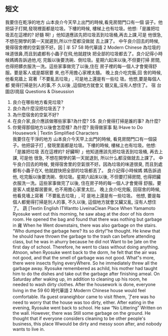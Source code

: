 ## 短文
我要住在乾淨的地方
山本良介今天早上出門的時候,看見房間門口有一個
袋子。他把袋子打開,發現裡面都是垃圾。下樓的時候,
樓梯上也有垃圾。他想:「是誰把垃圾丟在這裡的? 好髓
啊! 」他知道應該先把垃圾丟到垃圾桶,再去上課,可是
他很急,不想在開學的第一天就遲到,所以什麼都沒做就
去上課了。
中午良介回去的時候,覺得宿舍裡的空氣很不好。因
| 半
57
58
時代華語         2
Modern Chinese
為垃圾的味道很鼻,而且到處都有小蟲子在飛,他就趕快
把全部的垃圾都去了。良介記得小時候媽媽告訴過他,吃
完飯以後要洗碗、倒垃圾。星期六起床以後,不但要打掃
房間,也得把髒衣服洗一洗。這些家事做完了以後,住在
房子裡的每一個人才會覺得舒服。要是客人或是鄰居要
來,也不用擔心家裡太髓。
晚上良介吃完飯,回
舍的時候,他看見牆上
寫著「不要亂丟垃圾」,
可是地上還是有一些垃
圾。他想,要是每個人都
覺得打掃是別人的事,不
久以後 ,這個地方就會又
髓又亂,沒有人想住了。
宿
台
圖店I崗屆 Questions & Diseussion
1. 良介在哪些地方看見垃圾?
2. 良介為什麼沒把垃圾丟了 ?
3. 為什麼宿舍的空氣不好?
4. 在良介家,良介應該做哪些家事?為什麼?
5$. 良介覺得打掃是誰的事? 為什麼?
6. 你覺得那個地方以後會怎麼樣? 為什麼?
我得做家事  點
IHave to Do Housework
| Textin Simplified Characters \
我要住在干淨的地方
山本良介今天早上出門的時候, 看見房間門口有一個袋子。他把袋子打
, 發現里面都是垃圾。下樓的時候, 樓梯上也有垃圾。他想: 「是誰把垃圾
丟在這裡的? 好臟啊! 」他知道應該先把垃圾丟到垃圾桶, 再去上課, 可是他
很急, 不想在開學的第一天就退到, 所以什么都沒做就去上課了。
中午良介回去的時候, 覺得宿舍里的空氣很不好。因為垃圾的味道很臭,
而且到處都有小蟲子在X, 他就趕快把全部的垃圾都丟了。 良介記得小時候媽
媽告訴過他, 吃完飯以後要洗碗、倒垃圾。星期六起床以後, 不但要打掃房間,
也得把臟衣服洗一洗。這些家事做完了以後, 住在房子時的每一個人才會覺得
舒服。要是客人或是鄰居要來, 也不用擔心家里太肛。
晚上良介吃完飯, 回宿舍的時候, 他看見墻上寫著「不要亂去垃圾」, 可
是地上還是有一些垃圾。 他想, 要是每個人都覺得打掃是別人的事, 不久以後,
這個地方就會又臟又亂, 沒有人想住了。
蔬
[Textin English
ITWantto LiveinaClean Place
When Yamamoto Ryosuke went out this morning, he saw abag at the door of his
dorm room. He opened the bag and found that there was nothing but garbage in 雍
When he Went downstairs, there was also garbage on the stairs. “Who dumped the
garbage here? Its so dirty!”he thought. He knew that he should have thrown the
garbage to the trash can before attending class, but he was in ahurry because he did
not Want to be ]ate on the first day of school. Therefore, he went to class without
doing anything.
Atnoon, when Ryosuke went back to the dorm, he felt that the air was not good,
and that the smell of garbage was not good. What"s more, there were insects flying
everyWhere. So he immediately threw all the garbage away. Ryosuke remembered
as achild, his mother had taught him to do the dishes and take out the garbage after
finishing ameal. On Saturday after waking up, im addition to cleaning up his room,
he needed to wash dirty clothes. After the housework is done, everyone living in the
59
60
時代華語      2
Moderm Chinese
house would feel comfortable. Ifa guest oraneighbor came to visit fthem, 了ere was
ho need to worry that the house was too dirty, either.
After eating in the evening, Ryosuke went back to school. He saw “No Littering”
Written on the wall. However, there was Still some garbage on the ground. He
thought that if everyone considers cleaning to be other people's business, this place
Wwould be dirty and messy soon after, and nobody wants to live in.
